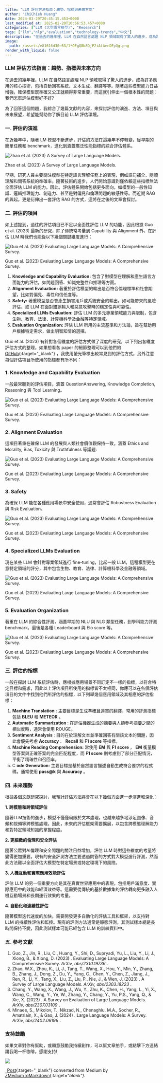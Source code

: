 ```yaml
---
title: "LLM 評估方法指南：趨勢、指標與未來方向"
author: "ChiChieh Huang"
date: 2024-03-29T20:45:15.453+0000
last_modified_at: 2025-02-20T10:56:53.457+0000
categories: ["LLM (大型語言模型)", "Research"]
tags: ["llm","nlp","evaluation","technology-trends","中文"]
description: "在過去的幾年裡，LLM 在自然語言處理 NLP 領域取得了驚人的進步，成為許多應用的核心技術，包括自動回答系統、文本生成、翻譯等等。隨著這些模型能力日益增強，確保模型既準確又公正就顯得非常重要，而這就引伸出一個根本性的問題：我們怎麼評估模型好不好?"
image:
  path: /assets/e81616d30e53/1*QFgQ8b8QjP2iAtAeeDEpQg.png
render_with_liquid: false
---
```


### LLM 評估方法指南：趨勢、指標與未來方向

在過去的幾年裡，LLM 在自然語言處理 NLP 領域取得了驚人的進步，成為許多應用的核心技術，包括自動回答系統、文本生成、翻譯等等。隨著這些模型能力日益增強，確保模型既準確又公正就顯得非常重要，而這就引伸出一個根本性的問題：我們怎麼評估模型好不好?

為了回答這個問題，我綜合了幾篇文獻的內容，來探討評估的演進、方法、項目與未來展望，希望能幫助你了解目前 LLM 評估環境。
### 一\. 評估的演進

在近幾年中，隨著 LM 模型不斷進步，評估的方法在這幾年不停轉變，從早期的簡單任務和 benchmark，進化到涵蓋廣泛性能指標的綜合評估體系。


![Zhao et al\. \(2023\) A Survey of Large Language Models\.](/assets/e81616d30e53/1*t9jVda2BlJloAkhn-2ovIw.png)

Zhao et al\. \(2023\) A Survey of Large Language Models\.

早期，研究人員主要關注模型在特定語言理解任務上的表現，例如語句補全、閱讀理解和問答系統的準確率。隨著技術的進步，人們開始意識到僅依賴這些指標無法全面評估 LLM 的能力。因此，評估體系開始包括更多面向，如模型的一般性知識、邏輯推理能力、創造力、甚至是對偏見和倫理問題的敏感性等。而近期 RAG 的興起，更是衍伸出一套評估 RAG 的方式，這將在之後的文章會探討。
### 二\. 評估的項目

如上述提到，過往的評估項目已不足以全面性評估 LLM 的功能，因此根據 Guo et al\. \(2023\) 最新的研究，除了傳統常考量到 Capability 與 Alignment 外，在評估 LLM 時我們也能從以下幾個關鍵維度進行：


![Guo et al\. \(2023\) Evaluating Large Language Models: A Comprehensive Survey\.](/assets/e81616d30e53/1*QFgQ8b8QjP2iAtAeeDEpQg.png)

Guo et al\. \(2023\) Evaluating Large Language Models: A Comprehensive Survey\.
1. **Knowledge and Capability Evaluation:** 
包含了對模型在理解和產生語言方面能力的評估，如問題回答、知識完整性和推理等方面。
2. **Alignment Evaluation:** 
著重於評估模型的輸出是否符合倫理標準和社會期望，比如對偏見、毒性和信任度等。
3. **Safety:** 
著重模型是否會產生損害用戶或系統安全的輸出，如可能帶來的風險評估，或 LLM 在面對錯誤輸入和惡意攻擊時的穩定性與可靠性。
4. **Specialized LLMs Evaluation:** 
評估 LLM 的多元專業領域能力與限制，包含生物、教育、法律、計算機科學及金融等特定領域。
5. **Evaluation Organization:** 
評估 LLM 所用的主流基準和方法論，旨在幫助用戶根據特定需求，做出明智知情的選擇。


Guo et al\. \(2023\) 有針對各個維度的評估方式做了深度的研究，以下列出各維度評估方式的整理，如果想看各 paper 的細節整理可以到他們的 [GitHub](https://github.com/tjunlp-lab/Awesome-LLMs-Evaluation-Papers){:target="_blank"} ，我使用螢光筆標出較常見到的評估方式，另外注意每個評估項目所使用的指標都有所不同：
### 1\. Knowledge and Capability Evaluation

一般最常聽到的評估項目，涵蓋 QuestionAnswering, Knowledge Completion, Reasoning 與 Tool Learning。


![Guo et al\. \(2023\) Evaluating Large Language Models: A Comprehensive Survey\.](/assets/e81616d30e53/1*DKGYhyIoFPDYGSRKylPvwg.png)

Guo et al\. \(2023\) Evaluating Large Language Models: A Comprehensive Survey\.
### 2\. Alignment Evaluation

這項目著重在確保 LLM 的發展與人類社會價值觀保持一致，涵蓋 Ethics and Morality, Bias, Toxicity 與 Truthfulness 等議題:


![Guo et al\. \(2023\) Evaluating Large Language Models: A Comprehensive Survey\.](/assets/e81616d30e53/1*xZ6DnKoMWtuYU-iCVBGMkg.png)

Guo et al\. \(2023\) Evaluating Large Language Models: A Comprehensive Survey\.
### 3\. Safety

為確保 LLM 能在各種應用場景中安全使用，通常會評估 Robustness Evaluation 與 Risk Evaluation。


![Guo et al\. \(2023\) Evaluating Large Language Models: A Comprehensive Survey\.](/assets/e81616d30e53/1*tSng97kJFuJ0yqW0uUU6Nw.png)

Guo et al\. \(2023\) Evaluating Large Language Models: A Comprehensive Survey\.
### 4\. Specialized LLMs Evaluation

現在某些 LLM 會針對專業領域進行 fine\-tuning，比起一般 LLM，這種模型更在意特定領域的評分，其中包含生物、教育、法律、計算機科學及金融等領域。


![Guo et al\. \(2023\) Evaluating Large Language Models: A Comprehensive Survey\.](/assets/e81616d30e53/1*hBoqPISGsIXb46kWtO_2Hw.png)

Guo et al\. \(2023\) Evaluating Large Language Models: A Comprehensive Survey\.
### 5\. Evaluation Organization

著重在 LLM 的綜合性評測，涵蓋早期的 NLU 與 NLG 類型任務，到學科能力評測 benchmark，最後是各種 Leaderboard 與 Elo score 等。


![Guo et al\. \(2023\) Evaluating Large Language Models: A Comprehensive Survey\.](/assets/e81616d30e53/1*hy7HDKkKCvvkF_VvSAWg2A.png)

Guo et al\. \(2023\) Evaluating Large Language Models: A Comprehensive Survey\.
### 三\. 評估的指標

一般在探討 LLM 系統評估時，應根據應用場景不同訂定不一樣的指標，以符合特定目標和需求，因此以上評估項目所使用的指標皆不太相同，你應可以在各個評估項目的文件中找到他們所評估的指標，以下列舉幾個應用領域及其相應的評估指標：
1. **Machine Translation** : 
主要目標是生成準確且連貫的翻譯，常用的評測指標包括 **BLEU** 和 **METEOR** 。
2. **Automatic Summarization** : 
在評估機器生成的摘要與人類參考摘要之間的相似度時，通常會使用 ROUGE。
3. **Sentiment Analysis** : 
目的在於理解文本並準確回答有關該文本的問題，因此會優先考慮 **Accuracy** 、 **Recall** 和 **F1 score** 等指標。
4. **Machine Reading Comprehension:** 
常使用 **EM** 與 **F1 score** ， **EM** 衡量模型答案與正確答案的完全匹配程度，而 **F1 score** 則考慮到了部分匹配情況，平衡了精確性和召回率。
5. C **ode Generation:** 
主要目標是基於自然語言描述自動生成符合要求的程式碼，通常使用 **pass@k** 與 **Accuracy** 。

### 四\. 未來趨勢

根據各個文獻研究探討，我預計評估方法將會在以下幾個方面進一步演進和深化：

**1\. 跨模態和跨領域評估**

隨著LLM技術的進步，模型不僅僅局限於文本處理，也越來越多地涉足圖像、音頻和視頻等跨模態處理。因此，未來的評估框架需要擴展，以包含跨模態理解能力和對特定領域知識的掌握程度。

**2\. 更細緻的倫理和安全評估**

隨著公眾對AI倫理和安全問題的關注日益增加，評估 LLM 時對這些維度的考量將變得更加重要。現有的安全評測方法主要透過問答的方式對大模型進行評測，然而此方法難以全面評估大模型在特定場景或特定環境下的風險。

**3\. 人機互動和實際應用效能評估**

評估 LLM 的另一個重要方向是其在真實世界應用中的表現，包括用戶滿意度、實際應用中的效能和經濟效益等。這需要從傳統的基於數據集的評估轉向更多融入人機互動場景和長期運行效果的考量。

**4\. 自動化和連續性評估**

隨著模型迭代速度的加快，需要開發更多自動化的評估工具和框架，以支持對 LLM 的持續性評估和監控。現有的評測方法通常是靜態評測，其測試樣本總是長時間保持不變，因此測試樣本可能已經包含 LLM 的訓練資料中。
### 五\. 參考文獻
1. Guo, Z\., Jin, R\., Liu, C\., Huang, Y\., Shi, D\., Supryadi, Yu, L\., Liu, Y\., Li, J\., Xiong, B\., & Xiong, D\. \(2023\) \. Evaluating Large Language Models: A Comprehensive Survey\. _ArXiv, abs/2310\.19736_ \.
2. Zhao, W\.X\., Zhou, K\., Li, J\., Tang, T\., Wang, X\., Hou, Y\., Min, Y\., Zhang, B\., Zhang, J\., Dong, Z\., Du, Y\., Yang, C\., Chen, Y\., Chen, Z\., Jiang, J\., Ren, R\., Li, Y\., Tang, X\., Liu, Z\., Liu, P\., Nie, J\., & Wen, J\. \(2023\) \. A Survey of Large Language Models\. _ArXiv, abs/2303\.18223_ \.
3. Chang, Y\., Wang, X\., Wang, J\., Wu, Y\., Zhu, K\., Chen, H\., Yang, L\., Yi, X\., Wang, C\., Wang, Y\., Ye, W\., Zhang, Y\., Chang, Y\., Yu, P\.S\., Yang, Q\., & Xie, X\. \(2023\) \. A Survey on Evaluation of Large Language Models\. _ArXiv, abs/2307\.03109_ \.
4. Minaee, S\., Mikolov, T\., Nikzad, N\., Chenaghlu, M\.A\., Socher, R\., Amatriain, X\., & Gao, J\. \(2024\) \. Large Language Models: A Survey\. _ArXiv, abs/2402\.06196_ \.

### 支持鼓勵

如果文章對你有幫助，或願意鼓勵我持續創作，可以幫文章拍手，或點擊下方連結請我喝一杯咖啡，感謝支持\!


![](/assets/e81616d30e53/1*QCQqlZr6doDP-cszzpaSpw.png)




_[Post](https://medium.com/@cch.chichieh/llm-%E8%A9%95%E4%BC%B0%E6%96%B9%E6%B3%95%E6%8C%87%E5%8D%97-%E8%B6%A8%E5%8B%A2-%E6%8C%87%E6%A8%99%E8%88%87%E6%9C%AA%E4%BE%86%E6%96%B9%E5%90%91-e81616d30e53){:target="_blank"} converted from Medium by [ZMediumToMarkdown](https://github.com/ZhgChgLi/ZMediumToMarkdown){:target="_blank"}._
